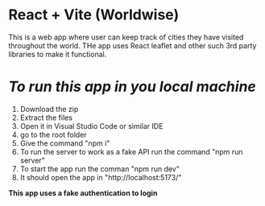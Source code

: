 # React + Vite (Worldwise)


This is a web app where user can keep track of cities they have visited throughout the world. THe app uses React leaflet and other such 3rd party libraries to make it functional.


# *To run this app in you local machine*
1. Download the zip
2. Extract the files
3. Open it in Visual Studio Code or similar IDE
4. go to the root folder
5. Give the command "npm i"
6. To run the server to work as a fake API run the command "npm run server"
7. To start the app run the comman "npm run dev"
8. It should open the app in "http://localhost:5173/"

**This app uses a fake authentication to login**


